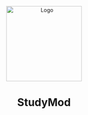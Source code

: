 <p align="center"><img src="https:github.com//Himabitoo/forge-mod-study/blob/main/src/main/resources/assets/studymod/textures/item/raw_red_diamond.png?raw=true" alt="Logo" width="200"></p>
<h1 align="center">StudyMod</h1>